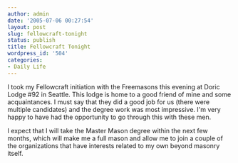 ```yaml
---
author: admin
date: '2005-07-06 00:27:54'
layout: post
slug: fellowcraft-tonight
status: publish
title: Fellowcraft Tonight
wordpress_id: '504'
categories:
- Daily Life
---
```


I took my Fellowcraft initiation with the Freemasons this evening at
Doric Lodge \#92 in Seattle. This lodge is home to a good friend of mine
and some acquaintances. I must say that they did a good job for us
(there were multiple candidates) and the degree work was most
impressive. I'm very happy to have had the opportunity to go through
this with these men.

I expect that I will take the Master Mason degree within the next few
months, which will make me a full mason and allow me to join a couple of
the organizations that have interests related to my own beyond masonry
itself.
